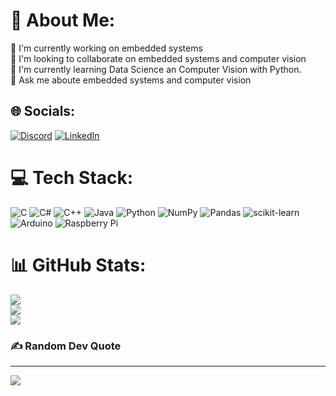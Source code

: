 # 💫 About Me:
🔭 I'm currently working on embedded systems<br>👯  I'm looking to collaborate on embedded systems and computer vision<br>🌱 I'm currently learning Data Science an Computer Vision with Python.<br>💬 Ask me aboute embedded systems and computer vision


## 🌐 Socials:
[![Discord](https://img.shields.io/badge/Discord-%237289DA.svg?logo=discord&logoColor=white)](https://discord.gg/Pedro_Pereira#2775) [![LinkedIn](https://img.shields.io/badge/LinkedIn-%230077B5.svg?logo=linkedin&logoColor=white)](https://linkedin.com/in/PedroPereira) 

# 💻 Tech Stack:
![C](https://img.shields.io/badge/c-%2300599C.svg?style=plastic&logo=c&logoColor=white) ![C#](https://img.shields.io/badge/c%23-%23239120.svg?style=plastic&logo=c-sharp&logoColor=white) ![C++](https://img.shields.io/badge/c++-%2300599C.svg?style=plastic&logo=c%2B%2B&logoColor=white) ![Java](https://img.shields.io/badge/java-%23ED8B00.svg?style=plastic&logo=java&logoColor=white) ![Python](https://img.shields.io/badge/python-3670A0?style=plastic&logo=python&logoColor=ffdd54) ![NumPy](https://img.shields.io/badge/numpy-%23013243.svg?style=plastic&logo=numpy&logoColor=white) ![Pandas](https://img.shields.io/badge/pandas-%23150458.svg?style=plastic&logo=pandas&logoColor=white) ![scikit-learn](https://img.shields.io/badge/scikit--learn-%23F7931E.svg?style=plastic&logo=scikit-learn&logoColor=white) ![Arduino](https://img.shields.io/badge/-Arduino-00979D?style=plastic&logo=Arduino&logoColor=white) ![Raspberry Pi](https://img.shields.io/badge/-RaspberryPi-C51A4A?style=plastic&logo=Raspberry-Pi)
# 📊 GitHub Stats:
![](https://github-readme-stats.vercel.app/api?username=Ordep22&theme=dark&hide_border=false&include_all_commits=false&count_private=false)<br/>
![](https://github-readme-streak-stats.herokuapp.com/?user=Ordep22&theme=dark&hide_border=false)<br/>
![](https://github-readme-stats.vercel.app/api/top-langs/?username=Ordep22&theme=dark&hide_border=false&include_all_commits=false&count_private=false&layout=compact)

### ✍️ Random Dev Quote


---
[![](https://visitcount.itsvg.in/api?id=Ordep22&icon=1&color=3)](https://visitcount.itsvg.in)

<!-- Proudly created with GPRM ( https://gprm.itsvg.in ) -->
